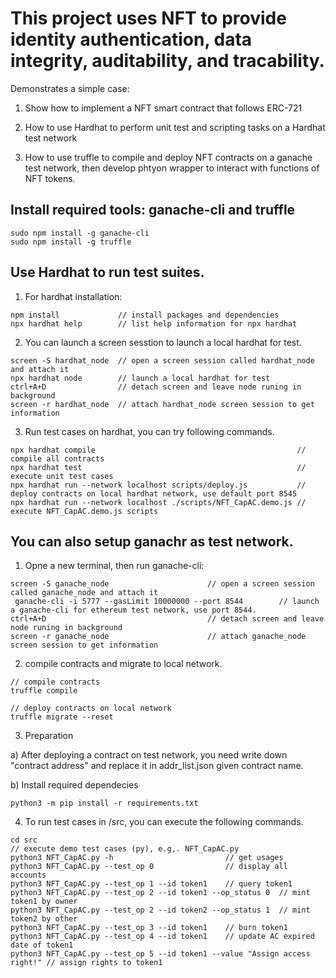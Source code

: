 # This project uses NFT to provide identity authentication, data integrity, auditability, and tracability.

Demonstrates a simple case:

1. Show how to implement a NFT smart contract that follows ERC-721

2. How to use Hardhat to perform unit test and scripting tasks on a Hardhat test network

3. How to use truffle to compile and deploy NFT contracts on a ganache test network, then develop phtyon wrapper to interact with functions of NFT tokens. 

## Install required tools: ganache-cli and truffle
```shell
sudo npm install -g ganache-cli
sudo npm install -g truffle
``` 


## Use Hardhat to run test suites.

1) For hardhat installation:
```shell
npm install				// install packages and dependencies
npx hardhat help		// list help information for npx hardhat
```

2) You can launch a screen sesstion to launch a local hardhat for test. 
```shell
screen -S hardhat_node  // open a screen session called hardhat_node and attach it
npx hardhat node        // launch a local hardhat for test
ctrl+A+D 				// detach screen and leave node runing in background
screen -r hardhat_node  // attach hardhat_node screen session to get information
````

3) Run test cases on hardhat, you can try following commands. 
```shell
npx hardhat compile												// compile all contracts
npx hardhat test												// execute unit test cases
npx hardhat run --network localhost scripts/deploy.js			// deploy contracts on local hardhat network, use default port 8545
npx hardhat run --network localhost ./scripts/NFT_CapAC.demo.js	// execute NFT_CapAC.demo.js scripts
````

## You can also setup ganachr as test network.

1) Opne a new terminal, then run ganache-cli:
```shell
screen -S ganache_node						// open a screen session called ganache_node and attach it
 ganache-cli -i 5777 --gasLimit 10000000 --port 8544		// launch a ganache-cli for ethereum test network, use port 8544.
ctrl+A+D 									// detach screen and leave node runing in background
screen -r ganache_node  					// attach ganache_node screen session to get information
``` 

2) compile contracts and migrate to local network.
```shell
// compile contracts
truffle compile	

// deploy contracts on local network
truffle migrate --reset
```

3) Preparation

a) After deploying a contract on test network, you need write down "contract address" and replace it in addr_list.json given contract name.

b) Install required dependecies
```shell
python3 -m pip install -r requirements.txt
```

4) To run test cases in /src, you can execute the following commands.
```shell
cd src
// execute demo test cases (py), e.g,. NFT_CapAC.py
python3 NFT_CapAC.py -h  						// get usages
python3 NFT_CapAC.py --test_op 0				// display all accounts
python3 NFT_CapAC.py --test_op 1 --id token1	// query token1 
python3 NFT_CapAC.py --test_op 2 --id token1 --op_status 0	// mint token1 by owner
python3 NFT_CapAC.py --test_op 2 --id token2 --op_status 1	// mint token2 by other
python3 NFT_CapAC.py --test_op 3 --id token1	// burn token1
python3 NFT_CapAC.py --test_op 4 --id token1	// update AC expired date of token1
python3 NFT_CapAC.py --test_op 5 --id token1 --value "Assign access right!" // assign rights to token1
````